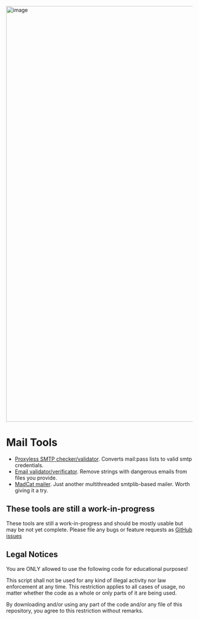 <img width="1123" alt="image" src="https://user-images.githubusercontent.com/1212294/193939091-f4e6fe21-3191-4b8f-a523-59a77cd28e29.png">

# Mail Tools
- [Proxyless SMTP checker/validator](https://github.com/aels/mailtools/tree/main/smtp-checker). Converts mail:pass lists to valid smtp credentials.
- [Email validator/verificator](https://github.com/aels/mailtools/tree/main/remove-dangerous-emails). Remove strings with dangerous emails from files you provide.
- [MadCat mailer](https://github.com/aels/mailtools/tree/main/mass-mailer). Just another multithreaded smtplib-based mailer. Worth giving it a try.
## These tools are still a work-in-progress
These tools are still a work-in-progress and should be mostly usable but may be not yet complete. Please file any bugs or feature requests as [GitHub issues](https://github.com/aels/mailtools/issues)
## Legal Notices
You are ONLY allowed to use the following code for educational purposes!

This script shall not be used for any kind of illegal activity nor law enforcement at any time. This restriction applies to all cases of usage, no matter whether the code as a whole or only parts of it are being used.

By downloading and/or using any part of the code and/or any file of this repository, you agree to this restriction without remarks.
